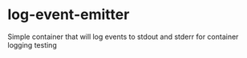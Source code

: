 # log-event-emitter
Simple container that will log events to stdout and stderr for container logging testing
